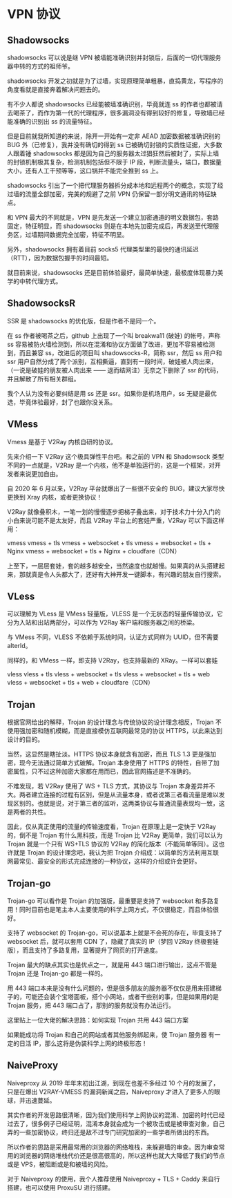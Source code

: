 # VPN 协议

## Shadowsocks

shadowsocks 可以说是继 VPN 被墙能准确识别并封锁后，后面的一切代理服务器中转的方式的祖师爷。

shadowsocks 开发之初就是为了过墙，实现原理简单粗暴，直捣黄龙，写程序的角度看就是直接奔着解决问题去的。

有不少人都说 shadowsocks 已经能被墙准确识别，毕竟就连 ss 的作者也都被请去喝茶了，而作为第一代的代理程序，很多漏洞没有得到较好的修复，导致墙已经能准确的识别出 ss 的流量特征。

但是目前就我所知道的来说，除开一开始有一定非 AEAD 加密数据被准确识别的 BUG 外（已修复），我并没有确切的得到 ss 已被确切封锁的实质性证据，大多数人跟着锤 shadowsocks 都是因为自己的服务器太过猖狂然后被封了，实际上墙的封锁机制极其复杂，检测机制包括但不限于 IP 段，判断流量头，端口，数据量大小，还有人工干预等等，这口锅并不能完全推到 ss 上。

shadowsocks 引出了一个把代理服务器拆分成本地和远程两个的概念，实现了经过墙的流量全部加密，完美的规避了之前 VPN 仍保留一部分明文通讯的特征缺点。

和 VPN 最大的不同就是，VPN 是先发送一个建立加密通道的明文数据包，套路固定，特征明显，而 shadowsocks 则是在本地先加密完成后，再发送至代理服务区，过墙期间数据完全加密，特征不明显。

另外，shadowsocks 拥有着目前 socks5 代理类型里的最快的通讯延迟（RTT），因为数据包握手的时间最短。

就目前来说，shadowsocks 还是目前体验最好，最简单快速，最极度体现暴力美学的中转代理方式。

## ShadowsocksR

SSR 是 shadowsocks 的优化版，但是作者不是同一个。

在 ss 作者被喝茶之后，github 上出现了一个叫 breakwa11 (破娃) 的帐号，声称 ss 容易被防火墙检测到，所以在混淆和协议方面做了改进，更加不容易被检测到，而且兼容 ss，改进后的项目叫 shadowsocks-R，简称 ssr，然后 ss 用户和 ssr 用户自然分成了两个派别，互相撕逼，直到有一段时间，破娃被人肉出来，（一说是破娃的朋友被人肉出来 —— 退而结网注）无奈之下删除了 ssr 的代码，并且解散了所有相关群组。

我个人认为没有必要纠结是用 ss 还是 ssr。如果你是机场用户，ss 无疑是最优选，毕竟体验最好，封了也跟你没关系。

## VMess

Vmess 是基于 V2Ray 内核自研的协议。

先来介绍一下 V2Ray 这个极具弹性平台吧。和之前的 VPN 和 Shadowsock 类型不同的一点就是，V2Ray 是一个内核，他不是单独运行的，这是一个框架，对开发者来说更加自由。

自 2020 年 6 月以来，V2Ray 平台就爆出了一些很不安全的 BUG，建议大家尽快更换到 Xray 内核，或者更换协议！

V2Ray 就像叠积木，一笔一划的慢慢逐步把梯子叠出来，对于技术力十分入门的小白来说可能不是太友好，而且 V2Ray 平台上的套娃严重，V2Ray 可以下面这样用：

vmess
vmess + tls
vmess + websocket + tls
vmess + websocket + tls + Nginx
vmess + websocket + tls + Nginx + cloudfare（CDN）

上至下，一层层套娃，套的越多越安全，当然速度也就越慢。如果真的从头搭建起来，那就真是令人头都大了，还好有大神开发一键脚本，有兴趣的朋友自行搜索。

## VLess

可以理解为 VLess 是 VMess 轻量版，VLESS 是一个无状态的轻量传输协议，它分为入站和出站两部分，可以作为 V2Ray 客户端和服务器之间的桥梁。

与 VMess 不同，VLESS 不依赖于系统时间，认证方式同样为 UUID，但不需要 alterId。

同样的，和 VMess 一样，即支持 V2Ray，也支持最新的 XRay。一样可以套娃

vless
vless + tls
vless + websocket + tls
vless + websocket + tls + web
vless + websocket + tls + web + cloudfare（CDN）

## Trojan

根据官网给出的解释，Trojan 的设计理念与传统协议的设计理念相反，Trojan 不使用强加密和随机模糊，而是直接模仿互联网最常见的协议 HTTPS，以此来达到设计的目的。

当然，这显然是瞎扯淡。HTTPS 协议本身就含有加密，而且 TLS 1.3 更是强加密，现今无法通过简单方式破解。Trojan 本身使用了 HTTPS 的特性，自带了加密属性，只不过这种加密大家都在用而已，因此官网描述是不准确的。

不难发现，若 V2Ray 使用了 WS + TLS 方式，其协议与 Trojan 本身差异并不大。两者建立连接的过程有区别，但是从流量本身，或者说第三者看流量是难以发现区别的。也就是说，对于第三者的监听，这两类协议与普通流量表现均一致，这是两者的共性。

因此，仅从真正使用的流量的传输速度看，Trojan 在原理上是一定快于 V2Ray 的，倒不是 Trojan 有什么黑科技，而是 Trojan 比 V2Ray 更简单，我们可以认为 Trojan 就是一个只有 WS+TLS 协议的 V2Ray 的简化版本（不能简单等同）。这也许就是 Trojan 的设计理念吧，我认为把 Trojan 介绍成：以简单的方法利用互联网最常见、最安全的形式完成连接的一种协议，这样的介绍或许会更好。

## Trojan-go

Trojan-go 可以看作是 Trojan 的加强版，最重要是支持了 websocket 和多路复用！同时目前也是笔主本人主要使用的科学上网方式，不仅很稳定，而且体验很好。

支持了 websocket 的 Trojan-go，可以说基本上就是不会死的存在，毕竟支持了 websocket 后，就可以套用 CDN 了，隐藏了真实的 IP（梦回 V2Ray 终极套娃版），而且支持了多路复用，显著提升了网页的打开速度。

Trojan 最大的缺点其实也是优点之一，就是用 443 端口进行输出，这点不管是 Trojan 还是 Trojan-go 都是一样的。

用 443 端口本来是没有什么问题的，但是很多朋友的服务器不仅仅是用来搭建梯子的，可能还会装个宝塔面板，搭个小网站，或者干些别的事，但是如果用的是 Trojan 服务，把 443 端口占了，那别的服务就没有办法运行。

这里贴上一位大佬的解决思路：如何实现 Trojan 共用 443 端口方案

如果能成功将 Trojan 和自己的网站或者其他服务绑起来，使 Trojan 服务器 有一定的日活 IP，那么这将是伪装科学上网的终极形态！

## NaiveProxy

Naiveproxy 从 2019 年年末初出江湖，到现在也差不多经过 10 个月的发展了，只是在爆出 V2RAY-VMESS 的漏洞新闻之后，Naiveproxy 才进入了更多人的眼球，并迅速蔓延。

其实作者的开发思路很清晰，因为我们使用科学上网协议的混淆、加密的时代已经过去了，很多例子已经证明，混淆本身就会成为一个被攻击或是被审查对象，自己弄的一些加密协议，终归还是敌不过专门研究加密的一些学者所做出的东西。

所以作者的思路是采用最常用的浏览器的网络堆栈，来躲避墙的审查。因为审查常用的浏览器的网络堆栈代价还是很高很高的，所以这样也就大大降低了我们的节点或是 VPS，被阻断或是和被墙的风险。

对于 Naiveproxy 的使用，我个人推荐使用 Naiveproxy + TLS + Caddy 来自行搭建，也可以使用 ProxuSU 进行搭建。
